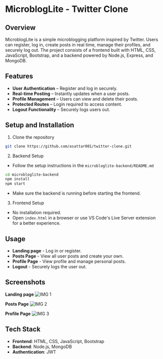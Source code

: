 # MicroblogLite - Twitter Clone  

## Overview  
MicroblogLite is a simple microblogging platform inspired by Twitter. Users can register, log in, create posts in real time, manage their profiles, and securely log out. The project consists of a frontend built with HTML, CSS, JavaScript, Bootstrap, and a backend powered by Node.js, Express, and MongoDB.  

## Features  
- **User Authentication** – Register and log in securely.  
- **Real-time Posting** – Instantly updates when a user posts.  
- **Profile Management** – Users can view and delete their posts.  
- **Protected Routes** – Login required to access content.  
- **Logout Functionality** – Securely logs users out.  

## Setup and Installation

1. Clone the repository
```bash
git clone https://github.com/asattar001/twitter-clone.git
```
2. Backend Setup
- Follow the setup instructions in the `microbloglite-backend/README.md`
```bash
cd microbloglite-backend
npm install
npm start
```
- Make sure the backend is running before starting the frontend.

3. Frontend Setup
- No installation required.
- Open `index.html` in a browser or use VS Code's Live Server extension for a better experience.

## Usage
- **Landing page** - Log in or register.
- **Posts Page** - View all user posts and create your own.
- **Profile Page** - View profile and manage personal posts.
- **Logout** - Securely logs the user out.

## Screenshots
**Landing page**
![IMG 1](https://github.com/user-attachments/assets/e3fcece4-d2d4-4516-9ab2-d76f74f0dd07)

**Posts Page**
![IMG 2](https://github.com/user-attachments/assets/e30389e9-50a0-4380-928b-d63bce69e1f2)

**Profile Page**
![IMG 3](https://github.com/user-attachments/assets/06a639b1-3318-43c6-81ae-28b622a20603)

## Tech Stack
- **Frontend**: HTML, CSS, JavaScript, Bootstrap
- **Backend**: Node.js, MongoDB
- **Authentication**: JWT

